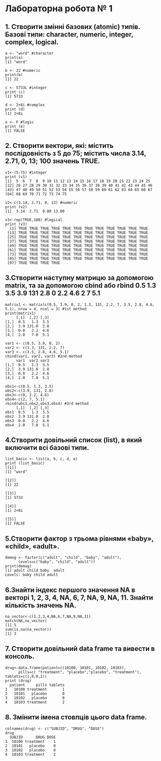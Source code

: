 # Лабораторна робота № 1

## 1. Створити змінні базових (atomic) типів. Базові типи: character, numeric, integer, complex, logical.

```{R}
a <- "word" #character
print(a) 
[1] "word"

b <- 22 #numeric 
print(b)
[1] 22

c <- 5733L #integer
print (c)
[1] 5733

d <- 2+8i #complex
print (d)
[1] 2+8i

e <- F #logic 
print (e)
[1] FALSE
```

## 2. Створити вектори, які: містить послідовність з 5 до 75; містить числа 3.14, 2.71, 0, 13; 100 значень TRUE.

```{R}
v1<-(5:75) #integer
print (v1)
[1]  5  6  7  8  9 10 11 12 13 14 15 16 17 18 19 20 21 22 23 24 25
[22] 26 27 28 29 30 31 32 33 34 35 36 37 38 39 40 41 42 43 44 45 46
[43] 47 48 49 50 51 52 53 54 55 56 57 58 59 60 61 62 63 64 65 66 67
[64] 68 69 70 71 72 73 74 75

v2<-c(3.14, 2.71, 0, 13) #numeric
print (v2)
[1]  3.14  2.71  0.00 13.00

v3<-rep(TRUE,100) #logical
print (v3)
  [1] TRUE TRUE TRUE TRUE TRUE TRUE TRUE TRUE TRUE TRUE TRUE TRUE
 [13] TRUE TRUE TRUE TRUE TRUE TRUE TRUE TRUE TRUE TRUE TRUE TRUE
 [25] TRUE TRUE TRUE TRUE TRUE TRUE TRUE TRUE TRUE TRUE TRUE TRUE
 [37] TRUE TRUE TRUE TRUE TRUE TRUE TRUE TRUE TRUE TRUE TRUE TRUE
 [49] TRUE TRUE TRUE TRUE TRUE TRUE TRUE TRUE TRUE TRUE TRUE TRUE
 [61] TRUE TRUE TRUE TRUE TRUE TRUE TRUE TRUE TRUE TRUE TRUE TRUE
 [73] TRUE TRUE TRUE TRUE TRUE TRUE TRUE TRUE TRUE TRUE TRUE TRUE
 [85] TRUE TRUE TRUE TRUE TRUE TRUE TRUE TRUE TRUE TRUE TRUE TRUE
 [97] TRUE TRUE TRUE TRUE
```

## 3.Створити наступну матрицю за допомогою matrix, та за допомогою cbind або rbind 0.5 1.3 3.5 3.9 131 2.8 0 2.2 4.6 2 7 5.1

```{R}
matrix1 <- matrix(c(0.5, 3.9, 0, 2, 1.3, 131, 2.2, 7, 3.5, 2.8, 4.6, 5.1), nrow = 4, ncol = 3) #1st method
print(matrix1)
     [,1]  [,2] [,3]
[1,]  0.5   1.3  3.5
[2,]  3.9 131.0  2.8
[3,]  0.0   2.2  4.6
[4,]  2.0   7.0  5.1

var1 <- c(0.5, 3.9, 0, 2) 
var2 <- c(1.3, 131, 2.2, 7)
var3 <- c(3.5, 2.8, 4.6, 5.1)
cbind(var1, var2, var3) #2nd method
     var1  var2 var3
[1,]  0.5   1.3  3.5
[2,]  3.9 131.0  2.8
[3,]  0.0   2.2  4.6
[4,]  2.0   7.0  5.1

obs1<-c(0.5, 1.3, 3.5)
obs2<-c(3.9, 131, 2.8)
obs3<-c(0, 2.2, 4.6)
obs4<-c(2, 7, 5.1)
rbind(obs1,obs2,obs3,obs4) #3rd method
     [,1]  [,2] [,3]
obs1  0.5   1.3  3.5
obs2  3.9 131.0  2.8
obs3  0.0   2.2  4.6
obs4  2.0   7.0  5.1
```

## 4.Створити довільний список (list), в який включити всі базові типи.

```{R}
list_basic <- list(a, b, c, d, e)
print (list_basic)
[[1]]
[1] "word"

[[2]]
[1] 22

[[3]]
[1] 5733

[[4]]
[1] 2+8i

[[5]]
[1] FALSE
```

## 5.Створити фактор з трьома рівнями «baby», «child», «adult».

```{R}
demog <- factor(c("adult", "child", "baby", "adult"),
      levels=c("baby", "child", "adult"))
print(demog)
[1] adult child baby  adult
Levels: baby child adult
```

## 6.Знайти індекс першого значення NA в векторі 1, 2, 3, 4, NA, 6, 7, NA, 9, NA, 11. Знайти кількість значень NA.

```{R}
na_vector<-c(1,2,3,4,NA,6,7,NA,9,NA,11)
match(NA,na_vector)
[1] 5
sum(is.na(na_vector))
[1] 3
```

## 7. Створити довільний data frame та вивести в консоль.

```{R}
drug<-data.frame(patient=c(10100, 10101, 10102, 10103), 
      pills=c( "treatment", "placebo","placebo", "treatment"), tablets=c(1,0,0,2))
print (drug)
  patient     pills tablets
1   10100 treatment       1
2   10101   placebo       0
3   10102   placebo       0
4   10103 treatment       2
```

## 8. Змінити імена стовпців цього data frame.

```{R}
colnames(drug) <- c("SUBJID", "DRUG", "DOSE")
drug
  SUBJID      DRUG DOSE
1  10100 treatment    1
2  10101   placebo    0
3  10102   placebo    0
4  10103 treatment    2
```
